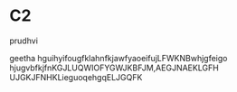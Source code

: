 # C2
prudhvi

geetha
hguihyifougfklahnfkjawfyaoeifujLFWKNBwhjgfeigo
hjugvbfkjfnKGJLUQWIOFYGWJKBFJM,AEGJNAEKLGFH
UJGKJFNHKLieguoqehgqELJGQFK
